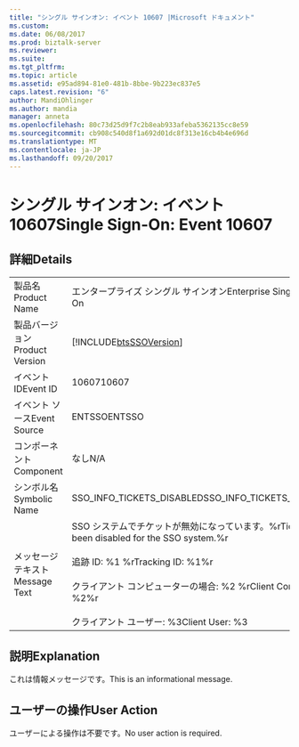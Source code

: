 ```yaml
---
title: "シングル サインオン: イベント 10607 |Microsoft ドキュメント"
ms.custom: 
ms.date: 06/08/2017
ms.prod: biztalk-server
ms.reviewer: 
ms.suite: 
ms.tgt_pltfrm: 
ms.topic: article
ms.assetid: e95ad894-81e0-481b-8bbe-9b223ec837e5
caps.latest.revision: "6"
author: MandiOhlinger
ms.author: mandia
manager: anneta
ms.openlocfilehash: 80c73d25d9f7c2b8eab933afeba5362135cc8e59
ms.sourcegitcommit: cb908c540d8f1a692d01dc8f313e16cb4b4e696d
ms.translationtype: MT
ms.contentlocale: ja-JP
ms.lasthandoff: 09/20/2017
---
```

# <a name="single-sign-on-event-10607"></a><span data-ttu-id="1a2e1-102">シングル サインオン: イベント 10607</span><span class="sxs-lookup"><span data-stu-id="1a2e1-102">Single Sign-On: Event 10607</span></span>
## <a name="details"></a><span data-ttu-id="1a2e1-103">詳細</span><span class="sxs-lookup"><span data-stu-id="1a2e1-103">Details</span></span>  
  
|||  
|-|-|  
|<span data-ttu-id="1a2e1-104">製品名</span><span class="sxs-lookup"><span data-stu-id="1a2e1-104">Product Name</span></span>|<span data-ttu-id="1a2e1-105">エンタープライズ シングル サインオン</span><span class="sxs-lookup"><span data-stu-id="1a2e1-105">Enterprise Single Sign-On</span></span>|  
|<span data-ttu-id="1a2e1-106">製品バージョン</span><span class="sxs-lookup"><span data-stu-id="1a2e1-106">Product Version</span></span>|[!INCLUDE[btsSSOVersion](../includes/btsssoversion-md.md)]|  
|<span data-ttu-id="1a2e1-107">イベント ID</span><span class="sxs-lookup"><span data-stu-id="1a2e1-107">Event ID</span></span>|<span data-ttu-id="1a2e1-108">10607</span><span class="sxs-lookup"><span data-stu-id="1a2e1-108">10607</span></span>|  
|<span data-ttu-id="1a2e1-109">イベント ソース</span><span class="sxs-lookup"><span data-stu-id="1a2e1-109">Event Source</span></span>|<span data-ttu-id="1a2e1-110">ENTSSO</span><span class="sxs-lookup"><span data-stu-id="1a2e1-110">ENTSSO</span></span>|  
|<span data-ttu-id="1a2e1-111">コンポーネント</span><span class="sxs-lookup"><span data-stu-id="1a2e1-111">Component</span></span>|<span data-ttu-id="1a2e1-112">なし</span><span class="sxs-lookup"><span data-stu-id="1a2e1-112">N/A</span></span>|  
|<span data-ttu-id="1a2e1-113">シンボル名</span><span class="sxs-lookup"><span data-stu-id="1a2e1-113">Symbolic Name</span></span>|<span data-ttu-id="1a2e1-114">SSO_INFO_TICKETS_DISABLED</span><span class="sxs-lookup"><span data-stu-id="1a2e1-114">SSO_INFO_TICKETS_DISABLED</span></span>|  
|<span data-ttu-id="1a2e1-115">メッセージ テキスト</span><span class="sxs-lookup"><span data-stu-id="1a2e1-115">Message Text</span></span>|<span data-ttu-id="1a2e1-116">SSO システムでチケットが無効になっています。%r</span><span class="sxs-lookup"><span data-stu-id="1a2e1-116">Tickets have been disabled for the SSO system.%r</span></span><br /><br /> <span data-ttu-id="1a2e1-117">追跡 ID: %1 %r</span><span class="sxs-lookup"><span data-stu-id="1a2e1-117">Tracking ID: %1%r</span></span><br /><br /> <span data-ttu-id="1a2e1-118">クライアント コンピューターの場合: %2 %r</span><span class="sxs-lookup"><span data-stu-id="1a2e1-118">Client Computer: %2%r</span></span><br /><br /> <span data-ttu-id="1a2e1-119">クライアント ユーザー: %3</span><span class="sxs-lookup"><span data-stu-id="1a2e1-119">Client User: %3</span></span>|  
  
## <a name="explanation"></a><span data-ttu-id="1a2e1-120">説明</span><span class="sxs-lookup"><span data-stu-id="1a2e1-120">Explanation</span></span>  
 <span data-ttu-id="1a2e1-121">これは情報メッセージです。</span><span class="sxs-lookup"><span data-stu-id="1a2e1-121">This is an informational message.</span></span>  
  
## <a name="user-action"></a><span data-ttu-id="1a2e1-122">ユーザーの操作</span><span class="sxs-lookup"><span data-stu-id="1a2e1-122">User Action</span></span>  
 <span data-ttu-id="1a2e1-123">ユーザーによる操作は不要です。</span><span class="sxs-lookup"><span data-stu-id="1a2e1-123">No user action is required.</span></span>